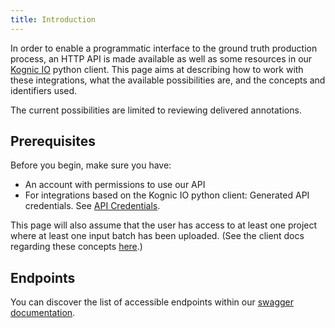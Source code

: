 ```yaml
---
title: Introduction
---
```


In order to enable a programmatic interface to the ground truth production process, an HTTP API is made available as 
well as some resources in our [Kognic IO](../kognic-io/project) python client. This page aims at describing how to work 
with these integrations, what the available possibilities are, and the concepts and identifiers used.

The current possibilities are limited to reviewing delivered annotations.

## Prerequisites

Before you begin, make sure you have:

* An account with permissions to use our API
* For integrations based on the Kognic IO python client: Generated API credentials. See [API Credentials](../kognic_apis.md/#generating-credentials).

This page will also assume that the user has access to at least one project where at least one input batch has been 
uploaded. (See the client docs regarding these concepts [here](../kognic-io/project).)

## Endpoints
You can discover the list of accessible endpoints within our 
[swagger documentation](https://shape-integration.app.kognic.com/api).